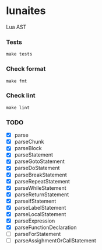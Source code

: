 # lunaites

Lua AST

### Tests

```
make tests
```

### Check format

```
make fmt
```

### Check lint

```
make lint
```

### TODO

- [x] parse
- [x] parseChunk
- [x] parseBlock
- [x] parseStatement
- [x] parseGotoStatement
- [x] parseDoStatement
- [x] parseBreakStatement
- [x] parseRepeatStatement
- [x] parseWhileStatement
- [x] parseReturnStatement
- [x] parseifStatement
- [x] parseLabelStatement
- [x] parseLocalStatement
- [x] parseExpression
- [x] parseFunctionDeclaration
- [ ] parseForStatement
- [ ] parseAssighmentOrCallStatement
